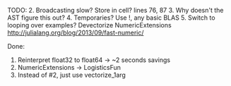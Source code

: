 TODO:
2. Broadcasting slow?  Store in cell? lines 76, 87
3. Why doesn't the AST figure this out?
4. Temporaries? Use !, any basic BLAS
5. Switch to looping over examples?
Devectorize
NumericExtensions
http://julialang.org/blog/2013/09/fast-numeric/

Done:
1. Reinterpret float32 to float64 -> ~2 seconds savings
2. NumericExtensions -> LogisticsFun
3. Instead of #2, just use vectorize_1arg